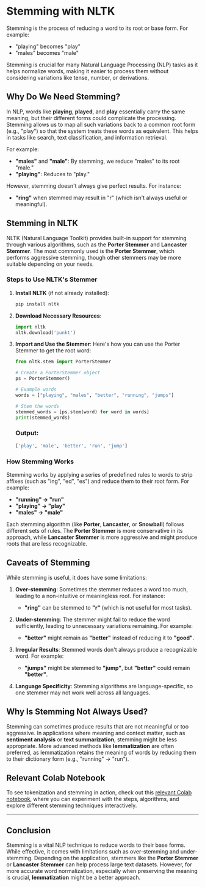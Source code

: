 # Stemming with NLTK

Stemming is the process of reducing a word to its root or base form. For example:
- "playing" becomes "play"
- "males" becomes "male"

Stemming is crucial for many Natural Language Processing (NLP) tasks as it helps normalize words, making it easier to process them without considering variations like tense, number, or derivations.

## Why Do We Need Stemming?

In NLP, words like **playing**, **played**, and **play** essentially carry the same meaning, but their different forms could complicate the processing. Stemming allows us to map all such variations back to a common root form (e.g., "play") so that the system treats these words as equivalent. This helps in tasks like search, text classification, and information retrieval.

For example:
- **"males"** and **"male"**: By stemming, we reduce "males" to its root "male."
- **"playing"**: Reduces to "play."

However, stemming doesn't always give perfect results. For instance:
- **"ring"** when stemmed may result in "r" (which isn't always useful or meaningful).

## Stemming in NLTK

NLTK (Natural Language Toolkit) provides built-in support for stemming through various algorithms, such as the **Porter Stemmer** and **Lancaster Stemmer**. The most commonly used is the **Porter Stemmer**, which performs aggressive stemming, though other stemmers may be more suitable depending on your needs.

### Steps to Use NLTK's Stemmer

1. **Install NLTK** (if not already installed):

   ```bash
   pip install nltk
   ```

2. **Download Necessary Resources**:

   ```python
   import nltk
   nltk.download('punkt')
   ```

3. **Import and Use the Stemmer**:
   Here's how you can use the Porter Stemmer to get the root word:

   ```python
   from nltk.stem import PorterStemmer

   # Create a PorterStemmer object
   ps = PorterStemmer()

   # Example words
   words = ["playing", "males", "better", "running", "jumps"]

   # Stem the words
   stemmed_words = [ps.stem(word) for word in words]
   print(stemmed_words)
   ```

   ### Output:
   ```python
   ['play', 'male', 'better', 'run', 'jump']
   ```

### How Stemming Works

Stemming works by applying a series of predefined rules to words to strip affixes (such as "ing", "ed", "es") and reduce them to their root form. For example:

- **"running" → "run"**
- **"playing" → "play"**
- **"males" → "male"**

Each stemming algorithm (like **Porter**, **Lancaster**, or **Snowball**) follows different sets of rules. The **Porter Stemmer** is more conservative in its approach, while **Lancaster Stemmer** is more aggressive and might produce roots that are less recognizable.

## Caveats of Stemming

While stemming is useful, it does have some limitations:

1. **Over-stemming**: Sometimes the stemmer reduces a word too much, leading to a non-intuitive or meaningless root. For instance:
   - **"ring"** can be stemmed to **"r"** (which is not useful for most tasks).
   
2. **Under-stemming**: The stemmer might fail to reduce the word sufficiently, leading to unnecessary variations remaining. For example:
   - **"better"** might remain as **"better"** instead of reducing it to **"good"**.

3. **Irregular Results**: Stemmed words don't always produce a recognizable word. For example:
   - **"jumps"** might be stemmed to **"jump"**, but **"better"** could remain **"better"**.

4. **Language Specificity**: Stemming algorithms are language-specific, so one stemmer may not work well across all languages.

## Why Is Stemming Not Always Used?

Stemming can sometimes produce results that are not meaningful or too aggressive. In applications where meaning and context matter, such as **sentiment analysis** or **text summarization**, stemming might be less appropriate. More advanced methods like **lemmatization** are often preferred, as lemmatization retains the meaning of words by reducing them to their dictionary form (e.g., "running" → "run").

## Relevant Colab Notebook

To see tokenization and stemming in action, check out this [relevant Colab notebook](https://colab.research.google.com/drive/1ZiaAO61tQfSu3ij9e5Y6_ulgah1eXrGC?usp=sharing), where you can experiment with the steps, algorithms, and explore different stemming techniques interactively.

---

## Conclusion

Stemming is a vital NLP technique to reduce words to their base forms. While effective, it comes with limitations such as over-stemming and under-stemming. Depending on the application, stemmers like the **Porter Stemmer** or **Lancaster Stemmer** can help process large text datasets. However, for more accurate word normalization, especially when preserving the meaning is crucial, **lemmatization** might be a better approach.
